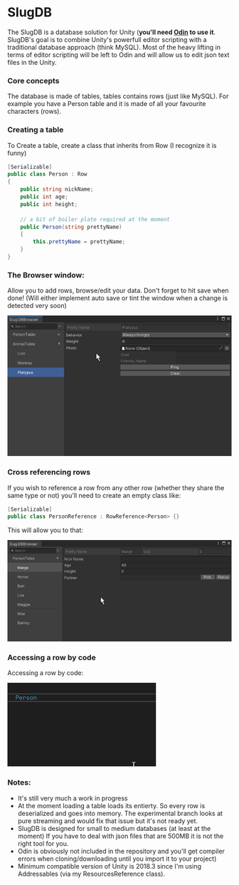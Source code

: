 # SlugDB


The SlugDB is a database solution for Unity (**you'll need [Odin](https://odininspector.com/) to use it**.
SlugDB's goal is to combine Unity's powerfull editor scripting with a traditional database approach (think MySQL). Most of the heavy lifting in terms of editor scripting will be left to Odin and will allow us to edit json text files in the Unity.

### Core concepts
The database is made of tables, tables contains rows (just like MySQL). For example you have a Person table and it is made of all your favourite characters (rows).

### Creating a table
To Create a table, create a class that inherits from Row (I recognize it is funny)
```c#
[Serializable]
public class Person : Row
{
    public string nickName;
    public int age;
    public int height;

    // a bit of boiler plate required at the moment
    public Person(string prettyName)
    {
        this.prettyName = prettyName;
    }
}
```

### The Browser window:

Allow you to add rows, browse/edit your data. Don't forget to hit save when done! (Will either implement auto save or tint the window when a change is detected very soon)

![Browser window Gif](ReadmeResources/browser.gif)


### Cross referencing rows
If you wish to reference a row from any other row (whether they share the same type or not) you'll need to create an empty class like:

```c#
[Serializable]
public class PersonReference : RowReference<Person> {}
```
This will allow you to that:

![RowReference Gif](ReadmeResources/rowReference.gif)


### Accessing a row by code
Accessing a row by code:

![CodeCompletion Gif](ReadmeResources/codeCompletion.gif)


### Notes:

* It's still very much a work in progress
* At the moment loading a table loads its entierty. So every row is deserialized and goes into memory.  The experimental branch looks at pure streaming and would fix that issue but it's not ready yet.
* SlugDB is designed for small to medium databases (at least at the moment) If you have to deal with json files that are 500MB it is not the right tool for you.
* Odin is obviously not included in the repository and you'll get compiler errors when cloning/downloading until you import it to your project)
* Minimum compatible version of Unity is 2018.3 since I'm using Addressables (via my ResourcesReference class). 
